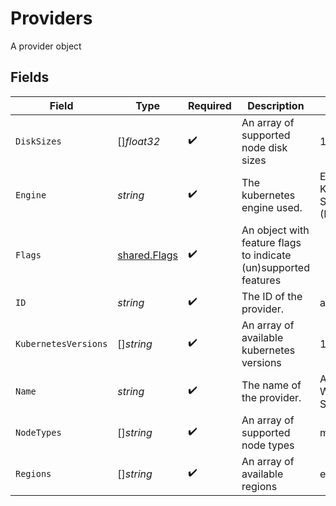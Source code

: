 # Providers

A provider object


## Fields

| Field                                                           | Type                                                            | Required                                                        | Description                                                     | Example                                                         |
| --------------------------------------------------------------- | --------------------------------------------------------------- | --------------------------------------------------------------- | --------------------------------------------------------------- | --------------------------------------------------------------- |
| `DiskSizes`                                                     | []*float32*                                                     | :heavy_check_mark:                                              | An array of supported node disk sizes                           | 100                                                             |
| `Engine`                                                        | *string*                                                        | :heavy_check_mark:                                              | The kubernetes engine used.                                     | Elastic Kubernetes Service (EKS)                                |
| `Flags`                                                         | [shared.Flags](../../../pkg/models/shared/flags.md)             | :heavy_check_mark:                                              | An object with feature flags to indicate (un)supported features |                                                                 |
| `ID`                                                            | *string*                                                        | :heavy_check_mark:                                              | The ID of the provider.                                         | aws                                                             |
| `KubernetesVersions`                                            | []*string*                                                      | :heavy_check_mark:                                              | An array of available kubernetes versions                       | 1.21                                                            |
| `Name`                                                          | *string*                                                        | :heavy_check_mark:                                              | The name of the provider.                                       | Amazon Web Services                                             |
| `NodeTypes`                                                     | []*string*                                                      | :heavy_check_mark:                                              | An array of supported node types                                | m5.2xlarge                                                      |
| `Regions`                                                       | []*string*                                                      | :heavy_check_mark:                                              | An array of available regions                                   | eu-west-2                                                       |